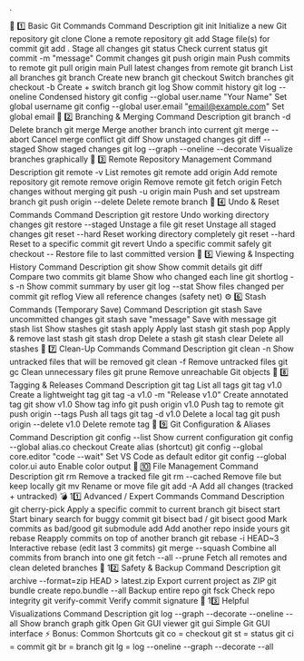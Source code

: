 .

🧱 1️⃣ Basic Git Commands
Command	Description
git init	Initialize a new Git repository
git clone <repo-url>	Clone a remote repository
git add <file>	Stage file(s) for commit
git add .	Stage all changes
git status	Check current status
git commit -m "message"	Commit changes
git push origin main	Push commits to remote
git pull origin main	Pull latest changes from remote
git branch	List all branches
git branch <branch-name>	Create new branch
git checkout <branch-name>	Switch branches
git checkout -b <branch>	Create + switch branch
git log	Show commit history
git log --oneline	Condensed history
git config --global user.name "Your Name"	Set global username
git config --global user.email "email@example.com"	Set global email
🌿 2️⃣ Branching & Merging
Command	Description
git branch -d <branch>	Delete branch
git merge <branch>	Merge another branch into current
git merge --abort	Cancel merge conflict
git diff	Show unstaged changes
git diff --staged	Show staged changes
git log --graph --oneline --decorate	Visualize branches graphically
🔄 3️⃣ Remote Repository Management
Command	Description
git remote -v	List remotes
git remote add origin <url>	Add remote repository
git remote remove origin	Remove remote
git fetch origin	Fetch changes without merging
git push -u origin main	Push and set upstream branch
git push origin --delete <branch>	Delete remote branch
🧩 4️⃣ Undo & Reset Commands
Command	Description
git restore <file>	Undo working directory changes
git restore --staged <file>	Unstage a file
git reset	Unstage all staged changes
git reset --hard	Reset working directory completely
git reset --hard <commit>	Reset to a specific commit
git revert <commit>	Undo a specific commit safely
git checkout -- <file>	Restore file to last committed version
🧠 5️⃣ Viewing & Inspecting History
Command	Description
git show <commit>	Show commit details
git diff <commit1> <commit2>	Compare two commits
git blame <file>	Show who changed each line
git shortlog -s -n	Show commit summary by user
git log --stat	Show files changed per commit
git reflog	View all reference changes (safety net)
⚙️ 6️⃣ Stash Commands (Temporary Save)
Command	Description
git stash	Save uncommitted changes
git stash save "message"	Save with message
git stash list	Show stashes
git stash apply	Apply last stash
git stash pop	Apply & remove last stash
git stash drop	Delete a stash
git stash clear	Delete all stashes
🧼 7️⃣ Clean-Up Commands
Command	Description
git clean -n	Show untracked files that will be removed
git clean -f	Remove untracked files
git gc	Clean unnecessary files
git prune	Remove unreachable Git objects
🧩 8️⃣ Tagging & Releases
Command	Description
git tag	List all tags
git tag v1.0	Create a lightweight tag
git tag -a v1.0 -m "Release v1.0"	Create annotated tag
git show v1.0	Show tag info
git push origin v1.0	Push tag to remote
git push origin --tags	Push all tags
git tag -d v1.0	Delete a local tag
git push origin --delete v1.0	Delete remote tag
🔧 9️⃣ Git Configuration & Aliases
Command	Description
git config --list	Show current configuration
git config --global alias.co checkout	Create alias (shortcut)
git config --global core.editor "code --wait"	Set VS Code as default editor
git config --global color.ui auto	Enable color output
🧱 🔟 File Management
Command	Description
git rm <file>	Remove a tracked file
git rm --cached <file>	Remove file but keep locally
git mv <old> <new>	Rename or move file
git add -A	Add all changes (tracked + untracked)
💣 11️⃣ Advanced / Expert Commands
Command	Description
git cherry-pick <commit>	Apply a specific commit to current branch
git bisect start	Start binary search for buggy commit
git bisect bad / git bisect good	Mark commits as bad/good
git submodule add <repo-url>	Add another repo inside yours
git rebase <branch>	Reapply commits on top of another branch
git rebase -i HEAD~3	Interactive rebase (edit last 3 commits)
git merge --squash <branch>	Combine all commits from branch into one
git fetch --all --prune	Fetch all remotes and clean deleted branches
🧩 12️⃣ Safety & Backup
Command	Description
git archive --format=zip HEAD > latest.zip	Export current project as ZIP
git bundle create repo.bundle --all	Backup entire repo
git fsck	Check repo integrity
git verify-commit <commit>	Verify commit signature
🧾 13️⃣ Helpful Visualizations
Command	Description
git log --graph --decorate --oneline --all	Show branch graph
gitk	Open Git GUI viewer
git gui	Simple Git GUI interface
⚡ Bonus: Common Shortcuts
git co = checkout
git st = status
git ci = commit
git br = branch
git lg = log --oneline --graph --decorate --all
